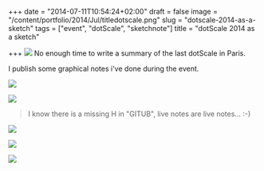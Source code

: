 +++
date = "2014-07-11T10:54:24+02:00"
draft = false
image = "/content/portfolio/2014/Jul/titledotscale.png"
slug = "dotscale-2014-as-a-sketch"
tags = ["event", "dotScale", "sketchnote"]
title = "dotScale 2014 as a sketch"

+++
![](images/2014/Jul/dotscale2014.png)
No enough time to write a summary of the last dotScale in Paris.

I publish some graphical notes i've done during the event.

![](images/2014/Jul/dotscale14_notes_talk1.png)

![](images/2014/Jul/dotscale14_notes_talk2.png)

> I know there is a missing H in "GITUB", live notes are live notes... :-)

![](images/2014/Jul/dotscale14_notes_talk3.png)

![](images/2014/Jul/dotscale14_notes_talk4-1.png)

![](images/2014/Jul/dotscale14_notes_talk5.png)

